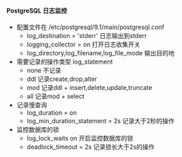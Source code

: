 #### PostgreSQL 日志监控
- 配置文件在 /etc/postgresql/9.1/main/postgresql.conf
    - log_destination = 'stderr' 日志输出到stderr
    - logging_collector = on 打开日志收集开关
    - log\_directory,log\_filename,log\_file\_mode 输出目的地
- 需要记录的操作类型 log_statement
    - none 不记录
    - ddl 记录create,drop,alter
    - mod 记录ddl + insert,delete,update,truncate
    - all 记录mod + select
- 记录慢查询
    - log_duration = on
    - log\_min\_duration\_statement = 2s 记录大于2秒的操作
- 监控数据库的锁
    - log\_lock\_waits on 开启监控数据库的锁
    - deadlock_timeout = 2s 记录锁长大于2s的操作
